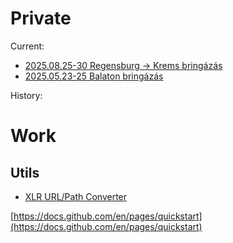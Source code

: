 # Private

Current:
 - [2025.08.25-30 Regensburg -> Krems bringázás](./private/2508-Regensburg_Krems/readme.md.html)
 - [2025.05.23-25 Balaton bringázás](./private/2505-Balaton/readme.md.html)
 
History:

# Work
## Utils
 - [XLR URL/Path Converter](./files/xlr_path_converter.html)

[https://docs.github.com/en/pages/quickstart](https://docs.github.com/en/pages/quickstart)
